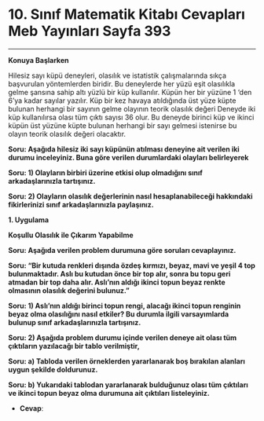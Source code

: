 # 10. Sınıf Matematik Kitabı Cevapları Meb Yayınları Sayfa 393

---

**Konuya Başlarken**

Hilesiz sayı küpü deneyleri, olasılık ve istatistik çalışmalarında sıkça başvurulan yöntemlerden biridir. Bu deneylerde her yüzü eşit olasılıkla gelme şansına sahip altı yüzlü bir küp kullanılır. Küpün her bir yüzüne 1 ‘den 6’ya kadar sayılar yazılır. Küp bir kez havaya atıldığında üst yüze küpte bulunan herhangi bir sayının gelme olayının teorik olasılık değeri Deneyde iki küp kullanılırsa olası tüm çıktı sayısı 36 olur. Bu deneyde birinci küp ve ikinci küpün üst yüzüne küpte bulunan herhangi bir sayı gelmesi istenirse bu olayın teorik olasılık değeri olacaktır.

**Soru: Aşağıda hilesiz iki sayı küpünün atılması deneyine ait verilen iki durumu inceleyiniz. Buna göre verilen durumlardaki olayları belirleyerek**

**Soru: 1) Olayların birbiri üzerine etkisi olup olmadığını sınıf arkadaşlarınızla tartışınız.**

**Soru: 2) Olayların olasılık değerlerinin nasıl hesaplanabileceği hakkındaki fikirlerinizi sınıf arkadaşlarınızla paylaşınız.**

**1. Uygulama**

**Koşullu Olasılık ile Çıkarım Yapabilme**

**Soru: Aşağıda verilen problem durumuna göre soruları cevaplayınız.**

**Soru: “Bir kutuda renkleri dışında özdeş kırmızı, beyaz, mavi ve yeşil 4 top bulunmaktadır. Aslı bu kutudan önce bir top alır, sonra bu topu geri atmadan bir top daha alır. Aslı’nın aldığı ikinci topun beyaz renkte olmasının olasılık değerini bulunuz.”**

**Soru: 1) Aslı’nın aldığı birinci topun rengi, alacağı ikinci topun renginin beyaz olma olasılığını nasıl etkiler? Bu durumla ilgili varsayımlarda bulunup sınıf arkadaşlarınızla tartışınız.**

**Soru: 2) Aşağıda problem durumu içinde verilen deneye ait olası tüm çıktıların yazılacağı bir tablo verilmiştir,**

**Soru: a) Tabloda verilen örneklerden yararlanarak boş bırakılan alanları uygun şekilde doldurunuz.**

**Soru: b) Yukarıdaki tablodan yararlanarak bulduğunuz olası tüm çıktıları ve ikinci topun beyaz olma durumuna ait çıktıları listeleyiniz.**

-   **Cevap**: